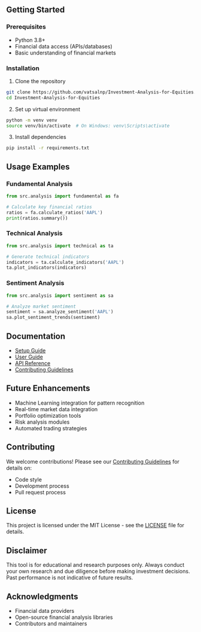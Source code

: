 
## Getting Started

### Prerequisites
- Python 3.8+
- Financial data access (APIs/databases)
- Basic understanding of financial markets

### Installation
1. Clone the repository
```bash
git clone https://github.com/vatsalnp/Investment-Analysis-for-Equities.git
cd Investment-Analysis-for-Equities
```

2. Set up virtual environment
```bash
python -m venv venv
source venv/bin/activate  # On Windows: venv\Scripts\activate
```

3. Install dependencies
```bash
pip install -r requirements.txt
```

## Usage Examples

### Fundamental Analysis
```python
from src.analysis import fundamental as fa

# Calculate key financial ratios
ratios = fa.calculate_ratios('AAPL')
print(ratios.summary())
```

### Technical Analysis
```python
from src.analysis import technical as ta

# Generate technical indicators
indicators = ta.calculate_indicators('AAPL')
ta.plot_indicators(indicators)
```

### Sentiment Analysis
```python
from src.analysis import sentiment as sa

# Analyze market sentiment
sentiment = sa.analyze_sentiment('AAPL')
sa.plot_sentiment_trends(sentiment)
```

## Documentation
- [Setup Guide](docs/setup.md)
- [User Guide](docs/user_guide.md)
- [API Reference](docs/api_reference.md)
- [Contributing Guidelines](docs/CONTRIBUTING.md)

## Future Enhancements
- Machine Learning integration for pattern recognition
- Real-time market data integration
- Portfolio optimization tools
- Risk analysis modules
- Automated trading strategies

## Contributing
We welcome contributions! Please see our [Contributing Guidelines](docs/CONTRIBUTING.md) for details on:
- Code style
- Development process
- Pull request process

## License
This project is licensed under the MIT License - see the [LICENSE](LICENSE) file for details.

## Disclaimer
This tool is for educational and research purposes only. Always conduct your own research and due diligence before making investment decisions. Past performance is not indicative of future results.

## Acknowledgments
- Financial data providers
- Open-source financial analysis libraries
- Contributors and maintainers
